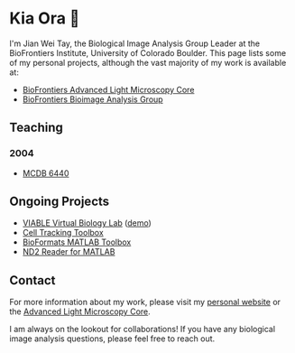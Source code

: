 # Kia Ora 👋

I'm Jian Wei Tay, the Biological Image Analysis Group Leader at the BioFrontiers Institute, University of Colorado Boulder. This page lists some of my personal projects, although the vast majority of my work is available at:

* [BioFrontiers Advanced Light Microscopy Core](https://github.com/Biofrontiers-ALMC)
* [BioFrontiers Bioimage Analysis Group](https://github.com/BioimageAnalysis)

## Teaching

### 2004
* [MCDB 6440](https://qoi-course.github.io/mcdb-6440/)

## Ongoing Projects
* [VIABLE Virtual Biology Lab](https://github.com/project-viable/viable-virtual-lab) ([demo](https://project-viable.github.io/viable-virtual-lab/export/VirtualLabExport.html))
* [Cell Tracking Toolbox](https://github.com/Biofrontiers-ALMC/cell-tracking-toolbox)
* [BioFormats MATLAB Toolbox](https://github.com/Biofrontiers-ALMC/bioformats-matlab)
* [ND2 Reader for MATLAB](https://github.com/jwtay1/nd2sdk-MATLAB)

## Contact

For more information about my work, please visit my [personal website](https://jianweitay.com) or the [Advanced Light Microscopy Core](https://advancedimaging.colorado.edu). 

I am always on the lookout for collaborations! If you have any biological image analysis questions, please feel free to reach out.



<!--
**jwtay1/jwtay1** is a ✨ _special_ ✨ repository because its `README.md` (this file) appears on your GitHub profile.

Here are some ideas to get you started:

- 🔭 I’m currently working on ...
- 🌱 I’m currently learning ...
- 👯 I’m looking to collaborate on ...
- 🤔 I’m looking for help with ...
- 💬 Ask me about ...
- 📫 How to reach me: ...
- 😄 Pronouns: ...
- ⚡ Fun fact: ...
-->
